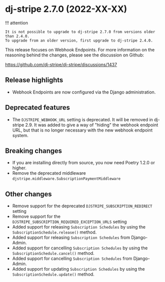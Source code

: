 # dj-stripe 2.7.0 (2022-XX-XX)

!!! attention

    It is not possible to upgrade to dj-stripe 2.7.0 from versions older than 2.4.0.
    To upgrade from an older version, first upgrade to dj-stripe 2.4.0.

This release focuses on Webhook Endpoints. For more information on the reasoning behind
the changes, please see the discussion on Github:

<https://github.com/dj-stripe/dj-stripe/discussions/1437>

## Release highlights

-   Webhook Endpoints are now configured via the Django administration.

## Deprecated features

-   The `DJSTRIPE_WEBHOOK_URL` setting is deprecated. It will be removed in dj-stripe
    2.9. It was added to give a way of "hiding" the webhook endpoint URL, but that is no
    longer necessary with the new webhook endpoint system.

## Breaking changes

-   If you are installing directly from source, you now need Poetry 1.2.0 or higher.
-   Remove the deprecated middleware `djstripe.middleware.SubscriptionPaymentMiddleware`

## Other changes

-   Remove support for the deprecated `DJSTRIPE_SUBSCRIPTION_REDIRECT` setting
-   Remove support for the `DJSTRIPE_SUBSCRIPTION_REQUIRED_EXCEPTION_URLS` setting
-   Added support for releasing `Subscription Schedules` by using the `SubscriptionSchedule.release()` method.
-   Added support for releasing `Subscription Schedules` from Django-Admin.
-   Added support for cancelling `Subscription Schedules` by using the `SubscriptionSchedule.cancel()` method.
-   Added support for cancelling `Subscription Schedules` from Django-Admin.
-   Added support for updating `Subscription Schedules` by using the `SubscriptionSchedule.update()` method.
